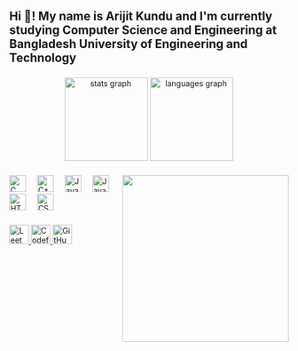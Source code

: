 <h2 align="left">Hi 👋! My name is Arijit Kundu and I'm currently studying Computer Science and Engineering at Bangladesh University of Engineering and Technology</h2>

###

<div align="center">
  <img src="https://github-readme-stats.vercel.app/api?username=arijit0248&hide_title=false&hide_rank=false&show_icons=true&include_all_commits=true&count_private=true&disable_animations=false&theme=blueberry&locale=en&hide_border=false" height="150" alt="stats graph"  />
  <img src="https://github-readme-stats.vercel.app/api/top-langs?username=arijit0248&locale=en&hide_title=false&layout=compact&card_width=320&langs_count=5&theme=blueberry&hide_border=false" height="150" alt="languages graph"  />
</div>

###


<img align="right" height="300" src="https://github.com/user-attachments/assets/46a52f1c-7198-4b6f-8f8d-275931974977" />

###

<div align="left">
  <img src="https://cdn.jsdelivr.net/gh/devicons/devicon/icons/c/c-original.svg" height="30" alt="C logo" />
  <img width="12" />
  <img src="https://cdn.jsdelivr.net/gh/devicons/devicon/icons/cplusplus/cplusplus-original.svg" height="30" alt="C++ logo" />
  <img width="12" />
  <img src="https://cdn.jsdelivr.net/gh/devicons/devicon/icons/java/java-original.svg" height="30" alt="Java logo" />
  <img width="12" />
  <img src="https://cdn.jsdelivr.net/gh/devicons/devicon/icons/javascript/javascript-original.svg" height="30" alt="JavaScript logo" />
  <img width="12" />
  <img src="https://cdn.jsdelivr.net/gh/devicons/devicon/icons/html5/html5-original.svg" height="30" alt="HTML5 logo" />
  <img width="12" />
  <img src="https://cdn.jsdelivr.net/gh/devicons/devicon/icons/css3/css3-original.svg" height="30" alt="CSS3 logo" />
</div>

###

<div align="left">
  <a href="https://leetcode.com/arijit0248" target="_blank">
    <img src="https://img.shields.io/static/v1?message=LeetCode&logo=leetcode&label=&color=007ACC&logoColor=white&labelColor=&style=for-the-badge" height="35" alt="LeetCode logo" />
  </a>
  <a href="https://codeforces.com/profile/arijit0248" target="_blank">
    <img src="https://img.shields.io/static/v1?message=Codeforces&logo=codeforces&label=&color=0033A0&logoColor=white&labelColor=&style=for-the-badge" height="35" alt="Codeforces logo" />
  </a>
  <a href="https://github.com/arijit0248" target="_blank">
    <img src="https://img.shields.io/static/v1?message=GitHub&logo=github&label=&color=0D1117&logoColor=white&labelColor=&style=for-the-badge" height="35" alt="GitHub logo" />
  </a>
</div>

###

<br clear="both">


